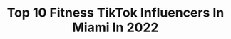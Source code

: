 ---
title: Top 10 Fitness TikTok Influencers In Miami In 2022
description: >-
  Find top fitness TikTok influencers in Miami in 2022. Most popular hashtags: #miami #fitness #fyp #foryou.
platform: TikTok
hits: 85
text_top: Analyze the best TikTok profiles on inBeat.
text_bottom: Our platform holds 85 TikTok influencers like this in Miami, United States for you to work with.
profiles:
  - username: "mattmastro"
    fullname: >-
      mattmastro
    bio: >-
      The Muscle Blueprint Fitness Trainer Songwriter 1/2 Way Funny ⬇️Join My Team ⬇️
    location: "United States"
    followers: 46100
    engagement: 1163
    commentsToLikes: 0.070363
    id: ckcomoi8i60t10j237kgwfv5m
    verified: false
    hashtags: "#lol, #morganwallen, #funny, #countryboy"
  - username: "bellad305"
    fullname: >-
      bellad305
    bio: >-
      Just follow me. I have ADHD but very entertaining. No haters. IG @bellad305
    location: "United States"
    followers: 12400
    engagement: 1000
    commentsToLikes: 0.277427
    id: ckb94k5tom4u70j237l48p1kr
    verified: false
    hashtags: "#bellad305, #miami, #fitness, #expressieyourself"
  - username: "tristan_tmorgan"
    fullname: >-
      tristan_tmorgan
    bio: >-
      📬: Tristanmorgan98@outlook.com 👻: Tristantmorgan BuckedUp Promo “TMORGAN20” 21
    location: "United States"
    followers: 22100
    engagement: 1451
    commentsToLikes: 0.037375
    id: ck8j9rx1lou0d0j78yvcy7iyo
    verified: false
    hashtags: "#snapback, #miami, #fitness, #fyp"
  - username: "fitwithceli"
    fullname: >-
      Araceli Velazquez
    bio: >-
      FREELANCE MODEL CEO @shapeShifterofficial Miami 🏝
    location: "United States"
    followers: 137400
    engagement: 723
    commentsToLikes: 0.019050
    id: ck8hq47tt2cby0j7834s5slt6
    verified: false
    hashtags: "#fitness, #fyp, #miami, #workout"
  - username: "iamz2official"
    fullname: >-
      iamz2official
    bio: >-
      Dropping my first YouTube vid at 30k followers 🤪 👻 IG : iamz2official
    location: "United States"
    followers: 27400
    engagement: 1012
    commentsToLikes: 0.030797
    id: ckbqgdjrl1ukk0j23yme3kg47
    verified: false
    hashtags: "#hilarious, #foryou, #funny, #xyzbca"
  - username: "ronnie3o5"
    fullname: >-
      ronnie3o5
    bio: >-
      Travel🏝fitness💪nature🌎 Miami📍
    location: "United States"
    followers: 32600
    engagement: 435
    commentsToLikes: 0.017154
    id: ckavshj8b50pk0j2371uauwk9
    verified: false
    hashtags: "#summer, #ocean, #fyp, #fouryoupage"
  - username: "travlcandy"
    fullname: >-
      🅣🅡🅐🅥🅛🅒🅐🅝🅓🅨
    bio: >-
      🅐🅡🅜🅨💜 TE JUZGARÁN IGUALMENTE ASÍ QUE HASLO.
    location: "United States"
    followers: 31700
    engagement: 473
    commentsToLikes: 0.029012
    id: ckbkn6bg9h53q0j23on409zvc
    verified: false
    hashtags: "#oneminutefitness, #youwantmore, #gymlover, #gymtime"
  - username: "inlinephotography"
    fullname: >-
      inlinephotography
    bio: >-
      Fitness & Bikini Photographer in Miami
    location: "United States"
    followers: 2821
    engagement: 308
    commentsToLikes: 0.014001
    id: ck9ewrv9bo2zh0j787qmg6xzp
    verified: false
    hashtags: "#imanexpert, #miamifitnessphotographer, #workout, #explosion"
  - username: "joehadley96"
    fullname: >-
      Joseph JP Hadley
    bio: >-
      Instagram- Jphadley19 Twitter -Jphadley96 🏳️‍🌈🏳️‍🌈🇮🇹🇮🇹
    location: "United States"
    followers: 8012
    engagement: 709
    commentsToLikes: 0.041930
    id: ck9tu8w7sk87z0j786zjpgboa
    verified: false
    hashtags: "#gaykid, #equinox, #snapchat, #sexy"
  - username: "parrkerrrrr"
    fullname: >-
      White Chocolate 2.0
    bio: >-
      Account Got Banned @250k & 2.7M Likes Snap-e_lanosa8 100K? FLORIDA🏝
    location: "United States"
    followers: 123300
    engagement: 1045
    commentsToLikes: 0.031775
    id: ckd06z5pfah8h0j23yyhvtfgf
    verified: false
    hashtags: "#motivation, #halloween, #fyp, #foryoupage"
---